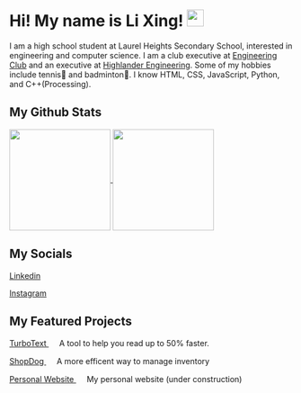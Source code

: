 # Hi! My name is Li Xing! <img src="https://github.com/lixingyin/lixingyin/assets/114456809/5725c31a-df62-4e4b-bec4-bdefa7d00ce7" width="30" height="30">

I am a high school student at Laurel Heights Secondary School, interested in engineering and computer science. I am a club executive at [Engineering Club](https://www.instagram.com/lhssengineering/) and an executive at [Highlander Engineering](https://www.highlanderengineering.ca/). Some of my hobbies include tennis🎾 and badminton🏸. I know HTML, CSS, JavaScript, Python, and C++(Processing).

## My Github Stats

<a href="https://github.com/anuraghazra/github-readme-stats">
  <img height=180 align="center" src="https://github-readme-stats.vercel.app/api?username=lixingyin&show_icons=true&theme=nightowl"/>
  <img height=180 align="center" src="https://github-readme-stats.vercel.app/api/top-langs/?username=lixingyin&layout=compact&theme=nightowl"/>
</a>

## My Socials

[Linkedin](https://www.linkedin.com/in/lixingyin/)

[Instagram](https://www.instagram.com/lixing_yin/)

## My Featured Projects 

[TurboText <img src="https://github.com/lixingyin/lixingyin/assets/114456809/b8e1fd24-a870-4158-b717-094fdf96f9ba" width="15" height="15">](https://github.com/lixingyin/TurboText) A tool to help you read up to 50% faster.

[ShopDog <img src="https://github.com/lixingyin/lixingyin/assets/114456809/4b30079b-e078-4e81-816d-3818e083e029" width="15" height="15">](https://github.com/fullstakdeveloper/Shopping-System-NeoDev-2nd-Place-) 
A more efficent way to manage inventory

[Personal Website <img src="https://github.com/lixingyin/lixingyin/assets/114456809/4b30079b-e078-4e81-816d-3818e083e029" width="15" height="15">](https://github.com/lixingyin/website) 
My personal website (under construction)

